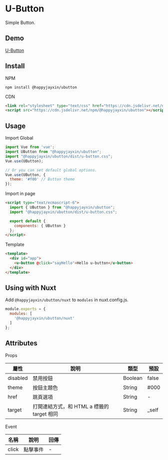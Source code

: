# U-Button

Simple Button.

## Demo
[U-Button](https://happyjayxin.github.io/UButton/)

## Install
NPM
```
npm install @happyjayxin/ubutton
```
CDN
```html
<link rel="stylesheet" type="text/css" href="https://cdn.jsdelivr.net/npm/@happyjayxin/ubutton@0.2.2/dist/u-button.css">
<script src="https://cdn.jsdelivr.net/npm/@happyjayxin/ubutton"></script>
```


## Usage

Import Global

```js 
import Vue from 'vue';
import UButton from "@happyjayxin/ubutton";
import "@happyjayxin/ubutton/dist/u-button.css";
Vue.use(UButton);
```
```js
// Or you can set default global options.
Vue.use(UButton, {
  theme: '#f00' // Button theme
});
```

Import in page

```html
<script type="text/ecmascript-6">
  import { UButton } from "@happyjayxin/ubutton";
  import "@happyjayxin/ubutton/dist/u-button.css";

  export default {
    components: { UButton }
  };
</script>
```

Template

```html
<template>
  <div id="app">
    <u-button @click="sayHello">Hello u-button</u-button>
  </div>
</template>
```

## Using with Nuxt
Add `@happyjayxin/ubutton/nuxt` to `modules` in nuxt.config.js.
```javascript
module.exports = {
  modules: [
    '@happyjayxin/ubutton/nuxt'
  ]
};
```

## Attributes
Props

屬性|說明|類型|預設
---|---|---|---
disabled|禁用按鈕|Boolean|false
theme|按鈕主題色|String|#000
href|跳頁選項|String|-
target|打開連結方式，和 HTML a 標籤的 target 相同|String|_self

Event

名稱|說明|回傳
---|---|---
click|點擊事件|-
